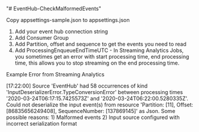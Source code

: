 "# EventHub-CheckMalformedEvents" 

Copy appsettings-sample.json to appsettings.json
  1. Add your event hub connection string
  2. Add Consumer Group
  3. Add Partition, offset and sequence to get the events you need to read
  4. Add ProcessingEnqueueEndTimeUTC - In Streaming Analytics Jobs, you sometimes get an error with start processing time, end processing time, this allows you to stop streaming on the end processing time.

Example Error from Streaming Analytics

[17:22:00] Source 'EventHub' had 58 occurrences of kind 'InputDeserializerError.TypeConversionError' between processing times '2020-03-24T06:17:15.7425573Z' and '2020-03-24T06:22:00.5280335Z'. Could not deserialize the input event(s) from resource 'Partition: [11], Offset: [86835656249408], SequenceNumber: [137869145]' as Json. Some possible reasons: 1) Malformed events 2) Input source configured with incorrect serialization format